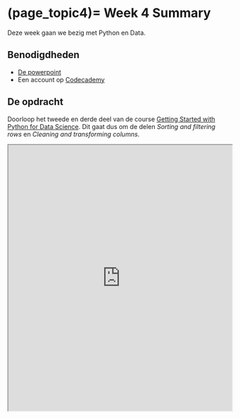 (page_topic4)=
Week 4 Summary
=======================

Deze week gaan we bezig met Python en Data.

## Benodigdheden
- [De powerpoint](../../files/stuurinformatie_workshop_2_python_1.pptx)
- Een account op [Codecademy](https://www.codecademy.com/)

## De opdracht

Doorloop het tweede en derde deel van de course [Getting Started with Python for Data Science](https://www.codecademy.com/learn/getting-started-with-python-for-data-science). Dit gaat dus om de delen *Sorting and filtering rows* en *Cleaning and transforming columns*.

<iframe src="https://www.codecademy.com/courses/getting-started-with-python-for-data-science/" width="100%" height="600px" allowfullscreen></iframe>

